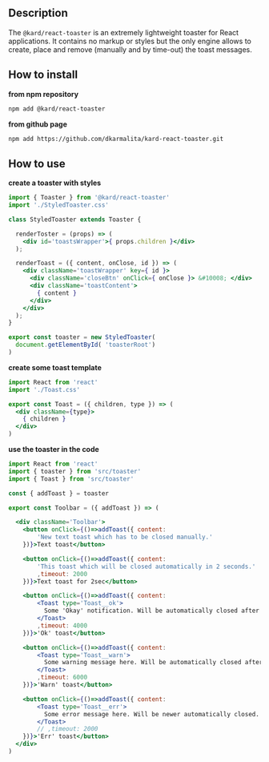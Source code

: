 ## Description

The `@kard/react-toaster` is an extremely lightweight toaster for React applications. It contains no markup or styles but the only engine allows to create, place and remove (manually and by time-out) the toast messages.

## How to install

**from npm repository**
```sh
npm add @kard/react-toaster
```

**from github page**
```sh
npm add https://github.com/dkarmalita/kard-react-toaster.git
```

## How to use

**create a toaster with styles**
```jsx
import { Toaster } from '@kard/react-toaster'
import './StyledToaster.css'

class StyledToaster extends Toaster {

  renderToster = (props) => (
    <div id='toastsWrapper'>{ props.children }</div>
  );

  renderToast = ({ content, onClose, id }) => (
    <div className='toastWrapper' key={ id }>
      <div className='closeBtn' onClick={ onClose }> &#10008; </div>
      <div className='toastContent'>
        { content }
      </div>
    </div>
  );
}

export const toaster = new StyledToaster(
  document.getElementById( 'toasterRoot')
)
```

**create some toast template**
```jsx
import React from 'react'
import './Toast.css'

export const Toast = ({ children, type }) => (
  <div className={type}>
    { children }
  </div>
)
```

**use the toaster in the code**
```jsx
import React from 'react'
import { toaster } from 'src/toaster'
import { Toast } from 'src/toaster'

const { addToast } = toaster

export const Toolbar = ({ addToast }) => (

  <div className='Toolbar'>
    <button onClick={()=>addToast({ content:
        'New text toast which has to be closed manually.'
    })}>Text toast</button>

    <button onClick={()=>addToast({ content:
        'This toast which will be closed automatically in 2 seconds.'
        ,timeout: 2000
    })}>Text toast for 2sec</button>

    <button onClick={()=>addToast({ content:
        <Toast type='Toast__ok'>
          Some 'Okay' notification. Will be automatically closed after 4 seconds.
        </Toast>
        ,timeout: 4000
    })}>'Ok' toast</button>

    <button onClick={()=>addToast({ content:
        <Toast type='Toast__warn'>
          Some warning message here. Will be automatically closed after 6 seconds.
        </Toast>
        ,timeout: 6000
    })}>'Warn' toast</button>

    <button onClick={()=>addToast({ content:
        <Toast type='Toast__err'>
          Some error message here. Will be newer automatically closed. Close it manually.
        </Toast>
        // ,timeout: 2000
    })}>'Err' toast</button>
  </div>
)
```
